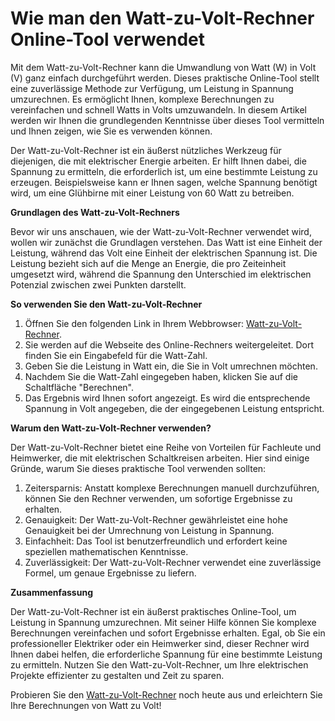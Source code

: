 Wie man den Watt-zu-Volt-Rechner Online-Tool verwendet
======================================================

Mit dem Watt-zu-Volt-Rechner kann die Umwandlung von Watt (W) in Volt (V) ganz einfach durchgeführt werden. Dieses praktische Online-Tool stellt eine zuverlässige Methode zur Verfügung, um Leistung in Spannung umzurechnen. Es ermöglicht Ihnen, komplexe Berechnungen zu vereinfachen und schnell Watts in Volts umzuwandeln. In diesem Artikel werden wir Ihnen die grundlegenden Kenntnisse über dieses Tool vermitteln und Ihnen zeigen, wie Sie es verwenden können.

Der Watt-zu-Volt-Rechner ist ein äußerst nützliches Werkzeug für diejenigen, die mit elektrischer Energie arbeiten. Er hilft Ihnen dabei, die Spannung zu ermitteln, die erforderlich ist, um eine bestimmte Leistung zu erzeugen. Beispielsweise kann er Ihnen sagen, welche Spannung benötigt wird, um eine Glühbirne mit einer Leistung von 60 Watt zu betreiben.

**Grundlagen des Watt-zu-Volt-Rechners**

Bevor wir uns anschauen, wie der Watt-zu-Volt-Rechner verwendet wird, wollen wir zunächst die Grundlagen verstehen. Das Watt ist eine Einheit der Leistung, während das Volt eine Einheit der elektrischen Spannung ist. Die Leistung bezieht sich auf die Menge an Energie, die pro Zeiteinheit umgesetzt wird, während die Spannung den Unterschied im elektrischen Potenzial zwischen zwei Punkten darstellt.

**So verwenden Sie den Watt-zu-Volt-Rechner**

1. Öffnen Sie den folgenden Link in Ihrem Webbrowser: [Watt-zu-Volt-Rechner](https://www.onlinecalculatorsfree.com/de/tools/watt-to-volts-calculator.html).
2. Sie werden auf die Webseite des Online-Rechners weitergeleitet. Dort finden Sie ein Eingabefeld für die Watt-Zahl.
3. Geben Sie die Leistung in Watt ein, die Sie in Volt umrechnen möchten.
4. Nachdem Sie die Watt-Zahl eingegeben haben, klicken Sie auf die Schaltfläche "Berechnen".
5. Das Ergebnis wird Ihnen sofort angezeigt. Es wird die entsprechende Spannung in Volt angegeben, die der eingegebenen Leistung entspricht.

**Warum den Watt-zu-Volt-Rechner verwenden?**

Der Watt-zu-Volt-Rechner bietet eine Reihe von Vorteilen für Fachleute und Heimwerker, die mit elektrischen Schaltkreisen arbeiten. Hier sind einige Gründe, warum Sie dieses praktische Tool verwenden sollten:

1. Zeitersparnis: Anstatt komplexe Berechnungen manuell durchzuführen, können Sie den Rechner verwenden, um sofortige Ergebnisse zu erhalten.
2. Genauigkeit: Der Watt-zu-Volt-Rechner gewährleistet eine hohe Genauigkeit bei der Umrechnung von Leistung in Spannung.
3. Einfachheit: Das Tool ist benutzerfreundlich und erfordert keine speziellen mathematischen Kenntnisse.
4. Zuverlässigkeit: Der Watt-zu-Volt-Rechner verwendet eine zuverlässige Formel, um genaue Ergebnisse zu liefern.

**Zusammenfassung**

Der Watt-zu-Volt-Rechner ist ein äußerst praktisches Online-Tool, um Leistung in Spannung umzurechnen. Mit seiner Hilfe können Sie komplexe Berechnungen vereinfachen und sofort Ergebnisse erhalten. Egal, ob Sie ein professioneller Elektriker oder ein Heimwerker sind, dieser Rechner wird Ihnen dabei helfen, die erforderliche Spannung für eine bestimmte Leistung zu ermitteln. Nutzen Sie den Watt-zu-Volt-Rechner, um Ihre elektrischen Projekte effizienter zu gestalten und Zeit zu sparen.

Probieren Sie den [Watt-zu-Volt-Rechner](https://www.onlinecalculatorsfree.com/de/tools/watt-to-volts-calculator.html) noch heute aus und erleichtern Sie Ihre Berechnungen von Watt zu Volt!